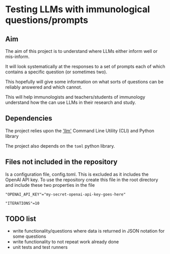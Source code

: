 # Testing LLMs with immunological questions/prompts

## Aim
The aim of this project is to understand where LLMs either inform well or mis-inform.

It will look systematically at the responses to a set of prompts each of which contains a specific question (or sometimes two).

This hopefully will give some information on what sorts of questions can be reliably answered and which cannot. 

This will help immunologists and teachers/students of immunology understand how the can use LLMs in their research and study.

## Dependencies

The project relies upon the ['llm'](https://github.com/simonw/llm) Command Line Utility (CLI) and Python library

The project also depends on the `toml` python library.

## Files not included in the repository

Is a configuration file, config.toml. This is excluded as it includes the OpenAI API key. To use the repository create this file in the root directory and include these two properties in the file

`"OPENAI_API_KEY"="my-secret-openai-api-key-goes-here"`

`"ITERATIONS"=10`

## TODO list

- write functionality/questions where data is returned in JSON notation for some questions
- write functionality to not repeat work already done
- unit tests and test runners





